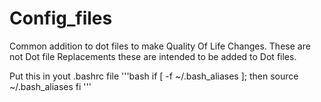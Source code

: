 # Config_files
Common addition to dot files to make Quality Of Life Changes.
These are not Dot file Replacements these are intended to be added to Dot files.




Put this in yout .bashrc file
'''bash
if [ -f ~/.bash_aliases ]; then
    source ~/.bash_aliases
fi
'''
